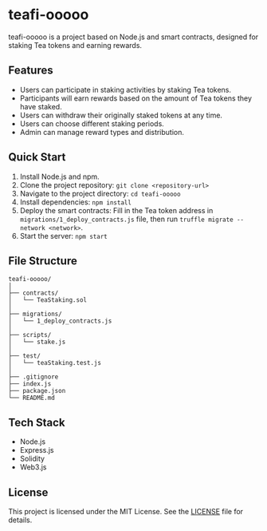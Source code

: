 
# teafi-ooooo

teafi-ooooo is a project based on Node.js and smart contracts, designed for staking Tea tokens and earning rewards.

## Features

- Users can participate in staking activities by staking Tea tokens.
- Participants will earn rewards based on the amount of Tea tokens they have staked.
- Users can withdraw their originally staked tokens at any time.
- Users can choose different staking periods.
- Admin can manage reward types and distribution.

## Quick Start

1. Install Node.js and npm.
2. Clone the project repository: `git clone <repository-url>`
3. Navigate to the project directory: `cd teafi-ooooo`
4. Install dependencies: `npm install`
5. Deploy the smart contracts: Fill in the Tea token address in `migrations/1_deploy_contracts.js` file, then run `truffle migrate --network <network>`.
6. Start the server: `npm start`

## File Structure

```
teafi-ooooo/
│
├── contracts/
│   └── TeaStaking.sol
│
├── migrations/
│   └── 1_deploy_contracts.js
│
├── scripts/
│   └── stake.js
│
├── test/
│   └── teaStaking.test.js
│
├── .gitignore
├── index.js
├── package.json
└── README.md
```

## Tech Stack

- Node.js
- Express.js
- Solidity
- Web3.js

## License

This project is licensed under the MIT License. See the [LICENSE](LICENSE) file for details.
```
